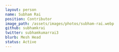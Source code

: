 ```yaml
---
layout: person
name: Subham Rai
position: Contributor
image_path: /assets/images/photos/subham-rai.webp
github: subhamkrai
twitter: subhamkumarrai3
blurb: Mesh Head
status: Active
---
```

